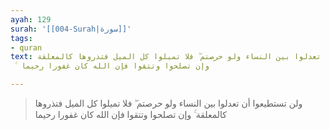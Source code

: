 ```yaml
---
ayah: 129
surah: '[[004-Surah|سورة]]'
tags:
- quran
text: ولن تستطيعوا أن تعدلوا بين النساء ولو حرصتم ۖ فلا تميلوا كل الميل فتذروها كالمعلقة
  ۚ وإن تصلحوا وتتقوا فإن الله كان غفورا رحيما

---
```

> ولن تستطيعوا أن تعدلوا بين النساء ولو حرصتم ۖ فلا تميلوا كل الميل فتذروها كالمعلقة ۚ وإن تصلحوا وتتقوا فإن الله كان غفورا رحيما
